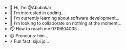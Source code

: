 - 👋 Hi, I’m @Abubakar
- 👀 I’m interested in coding...
- 🌱 I’m currently learning about software development...
- 💞️ I’m looking to collaborate on nothing at the moment...
- 📫 How to reach me 0719804035 ...
- 😄 Pronouns: him...
- ⚡ Fun fact: sijui jo...

<!---
Abumancity/Abumancity is a ✨ special ✨ repository because its `README.md` (this file) appears on your GitHub profile.
You can click the Preview link to take a look at your changes.
--->
